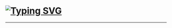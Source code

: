 # [![Typing SVG](https://readme-typing-svg.demolab.com?font=Robot&weight=900&size=30&duration=4500&pause=1000&color=FF0000&center=true&vCenter=true&width=435&lines=Vladimir+Lisicyn;Python+Developer)](https://git.io/typing-svg)

---


<!--
**REZUCE/REZUCE** is a ✨ _special_ ✨ repository because its `README.md` (this file) appears on your GitHub profile.

Here are some ideas to get you started:

- 🔭 I’m currently working on ...
- 🌱 I’m currently learning ...
- 👯 I’m looking to collaborate on ...
- 🤔 I’m looking for help with ...
- 💬 Ask me about ...
- 📫 How to reach me: ...
- 😄 Pronouns: ...
- ⚡ Fun fact: ...
-->
